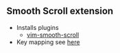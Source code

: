 ## Smooth Scroll extension

* Installs plugins
    - [vim-smooth-scroll](https://github.com/terryma/vim-smooth-scroll)
* Key mapping see [here](map.vim)

